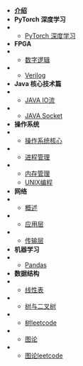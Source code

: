 * [**介绍**](README.md)
* **PyTorch 深度学习**
* - [PyTorch 深度学习](pytorch/pytorch)
* **FPGA**
* - [数字逻辑](fpga/shudian)
* - [Verilog](fpga/verilog)
* **Java 核心技术篇**
* - [JAVA IO流](java/javaIO)
* - [JAVA Socket](java/javaSOCKET)
* **操作系统**
* - [操作系统核心](os/os)
* - [进程管理](os/process)
* - [内存管理](os/memory)
  - [UNIX编程](os/unix)
* **网络**
* - [概述](net/net)
* - [应用层](net/app)
* - [传输层](net/tcp)
* **机器学习**
* - [Pandas](ML/Pandas)
* **数据结构**
* - [线性表](dataStructure/linear)
* - [树与二叉树](dataStructure/tree)
* - [树leetcode](dataStructure/Tree1)
* - [图论](dataStructure/map)
* - [图论leetcode](dataStructure/map1)






